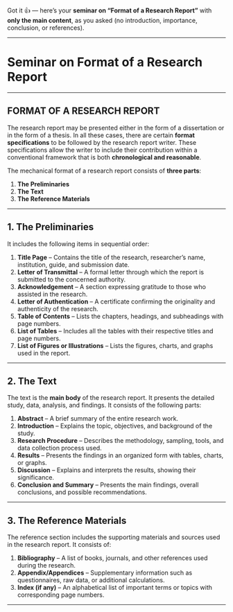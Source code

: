 Got it 👍 — here’s your **seminar on “Format of a Research Report”** with **only the main content**, as you asked (no introduction, importance, conclusion, or references).

---

# **Seminar on Format of a Research Report**

---

## **FORMAT OF A RESEARCH REPORT**

The research report may be presented either in the form of a dissertation or in the form of a thesis.
In all these cases, there are certain **format specifications** to be followed by the research report writer.
These specifications allow the writer to include their contribution within a conventional framework that is both **chronological and reasonable**.

The mechanical format of a research report consists of **three parts**:

1. **The Preliminaries**
2. **The Text**
3. **The Reference Materials**

---

## **1. The Preliminaries**

It includes the following items in sequential order:

1. **Title Page** – Contains the title of the research, researcher’s name, institution, guide, and submission date.
2. **Letter of Transmittal** – A formal letter through which the report is submitted to the concerned authority.
3. **Acknowledgement** – A section expressing gratitude to those who assisted in the research.
4. **Letter of Authentication** – A certificate confirming the originality and authenticity of the research.
5. **Table of Contents** – Lists the chapters, headings, and subheadings with page numbers.
6. **List of Tables** – Includes all the tables with their respective titles and page numbers.
7. **List of Figures or Illustrations** – Lists the figures, charts, and graphs used in the report.

---

## **2. The Text**

The text is the **main body** of the research report. It presents the detailed study, data, analysis, and findings.
It consists of the following parts:

1. **Abstract** – A brief summary of the entire research work.
2. **Introduction** – Explains the topic, objectives, and background of the study.
3. **Research Procedure** – Describes the methodology, sampling, tools, and data collection process used.
4. **Results** – Presents the findings in an organized form with tables, charts, or graphs.
5. **Discussion** – Explains and interprets the results, showing their significance.
6. **Conclusion and Summary** – Presents the main findings, overall conclusions, and possible recommendations.

---

## **3. The Reference Materials**

The reference section includes the supporting materials and sources used in the research report.
It consists of:

1. **Bibliography** – A list of books, journals, and other references used during the research.
2. **Appendix/Appendices** – Supplementary information such as questionnaires, raw data, or additional calculations.
3. **Index (if any)** – An alphabetical list of important terms or topics with corresponding page numbers.

---
